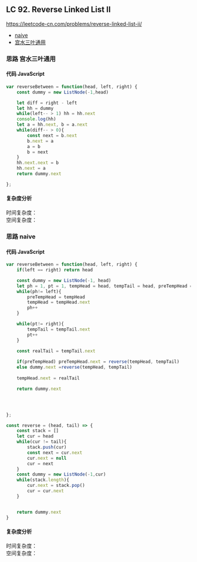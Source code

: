 ## LC 92. Reverse Linked List II
https://leetcode-cn.com/problems/reverse-linked-list-ii/
- [naive](#思路-naive)
- [宫水三叶通用](#思路-宫水三叶通用)

### 思路 宫水三叶通用

#### 代码 JavaScript

```JavaScript
var reverseBetween = function(head, left, right) {
    const dummy = new ListNode(-1,head)

    let diff = right - left
    let hh = dummy
    while(left-- > 1) hh = hh.next
    console.log(hh)
    let a = hh.next, b = a.next
    while(diff-- > 0){
        const next = b.next
        b.next = a
        a = b
        b = next
    }
    hh.next.next = b
    hh.next = a
    return dummy.next

};

```

#### 复杂度分析
时间复杂度： </br>
空间复杂度：
### 思路 naive

#### 代码 JavaScript

```JavaScript
var reverseBetween = function(head, left, right) {
    if(left == right) return head

    const dummy = new ListNode(-1, head)
    let ph = 1, pt = 1, tempHead = head, tempTail = head, preTempHead = null
    while(ph!= left){
        preTempHead = tempHead
        tempHead = tempHead.next
        ph++
    }

    while(pt!= right){
        tempTail = tempTail.next
        pt++
    }

    const realTail = tempTail.next
    
    if(preTempHead) preTempHead.next = reverse(tempHead, tempTail)
    else dummy.next =reverse(tempHead, tempTail)
    
    tempHead.next = realTail

    return dummy.next




};

const reverse = (head, tail) => {
    const stack = []
    let cur = head
    while(cur != tail){
        stack.push(cur)
        const next = cur.next
        cur.next = null
        cur = next
    }
    const dummy = new ListNode(-1,cur)
    while(stack.length){
        cur.next = stack.pop()
        cur = cur.next
    }


    return dummy.next
}


```

#### 复杂度分析
时间复杂度： </br>
空间复杂度：
